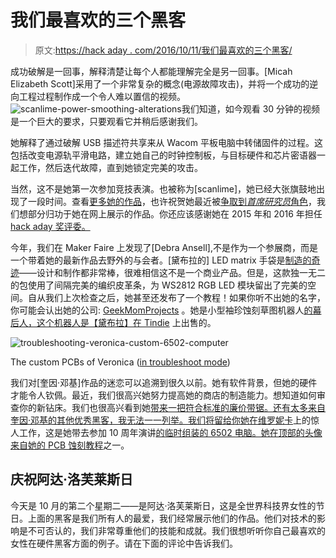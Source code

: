 # 我们最喜欢的三个黑客

> 原文:[https://hack aday . com/2016/10/11/我们最喜欢的三个黑客/](https://hackaday.com/2016/10/11/three-of-our-favorite-hackers/)

成功破解是一回事，解释清楚让每个人都能理解完全是另一回事。[Micah Elizabeth Scott]采用了一个非常复杂的概念(电源故障攻击)，并将一个成功的逆向工程过程制作成一个令人难以置信的视频。![scanlime-power-smoothing-alterations](../Images/26730c3fd7c1384ed18a0f6fedd59abd.png)我们知道，如今观看 30 分钟的视频是一个巨大的要求，只要观看它并稍后感谢我们。

她解释了通过破解 USB 描述符共享来从 Wacom 平板电脑中转储固件的过程。这包括改变电源轨平滑电路，建立她自己的时钟控制板，与目标硬件和芯片密语器一起工作，然后迭代故障，直到她锁定完美的攻击。

当然，这不是她第一次参加竞技表演。也被称为[scanlime]，她已经大张旗鼓地出现了一段时间。查看[更多她的作品](http://www.misc.name/)，也许祝贺她最近被[争取到*首席研究员*角色](http://blog.senr.io/blog/welcoming-micah-elizabeth-scott-to-the-senrio-research-team)，我们想部分归功于她在网上展示的作品。你还应该感谢她在 2015 年和 2016 年担任[hack aday 奖评委。](https://hackaday.io/prize)

今年，我们在 Maker Faire 上发现了[Debra Ansell],不是作为一个参展商，而是一个带着她的最新作品去野外的与会者。[黛布拉的] LED matrix 手袋是[制造的奇迹](http://hackaday.com/2016/05/31/exquisite-led-handbag-in-the-wild/)——设计和制作都非常棒，很难相信这不是一个商业产品。但是，这款独一无二的包使用了间隔完美的编织皮革条，为 WS2812 RGB LED 模块留出了完美的空间。自从我们上次检查之后，她甚至还发布了一个教程！如果你听不出她的名字，你可能会认出她的公司: [GeekMomProjects](http://www.geekmomprojects.com/) 。她是小型袖珍蚀刻草图机器人[的幕后人，这个机器人是【黛布拉】在 Tindie](https://www.tindie.com/products/geekmomprojects/etchabot/) 上出售的。

![troubleshooting-veronica-custom-6502-computer](../Images/a04ee7e5b88dc5c805c2f73f96a77347.png)

The custom PCBs of Veronica ([in troubleshoot mode](http://quinndunki.com/blondihacks/?p=2644))

我们对[奎因·邓基]作品的迷恋可以追溯到很久以前。她有软件背景，但她的硬件才能令人钦佩。最近，我们很高兴她努力提高她的商店的制造能力。想知道如何审查你的新钻床。我们也很高兴看到她[带来一把符合标准的廉价带锯。还有太多来自奎因·邓基的其他优秀黑客，我无法一一列举。我们将留给你她在](http://quinndunki.com/blondihacks/?p=2863)[维罗妮卡](http://hackaday.com/tag/veronica/)上的惊人工作，这是她带去参加 10 周年演讲[的临时组装的 6502 电脑。她在顶部的头像来自](http://hackaday.com/2014/10/05/hackaday-10th-anniversary-quinn-dunki-and-veronica/)[她的 PCB 蚀刻教程](http://quinndunki.com/blondihacks/?p=835)之一。

## 庆祝阿达·洛芙莱斯日

今天是 10 月的第二个星期二——是阿达·洛芙莱斯日，这是全世界科技界女性的节日。上面的黑客是我们所有人的最爱，我们经常展示他们的作品。他们对技术的影响是不可否认的，我们非常尊重他们的技能和成就。我们很想听听你自己最喜欢的女性在硬件黑客方面的例子。请在下面的评论中告诉我们。